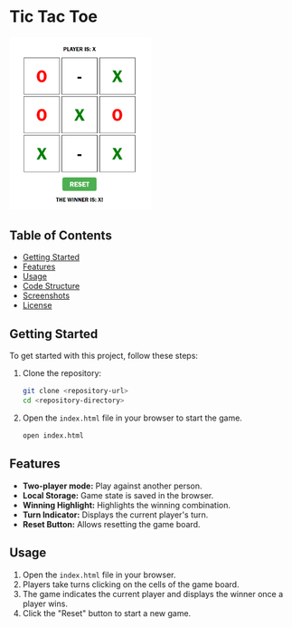 # Tic Tac Toe
<img src = "\pictures\winTicTacToe.png" style = 'width:250px'></img>
## Table of Contents

- [Getting Started](#getting-started)
- [Features](#features)
- [Usage](#usage)
- [Code Structure](#code-structure)
- [Screenshots](#screenshots)
- [License](#license)

## Getting Started

To get started with this project, follow these steps:

1. Clone the repository:
    ```bash
    git clone <repository-url>
    cd <repository-directory>
    ```

2. Open the `index.html` file in your browser to start the game.

    ```bash
    open index.html
    ```

## Features

- **Two-player mode:** Play against another person.
- **Local Storage:** Game state is saved in the browser.
- **Winning Highlight:** Highlights the winning combination.
- **Turn Indicator:** Displays the current player's turn.
- **Reset Button:** Allows resetting the game board.

## Usage

1. Open the `index.html` file in your browser.
2. Players take turns clicking on the cells of the game board.
3. The game indicates the current player and displays the winner once a player wins.
4. Click the "Reset" button to start a new game.


